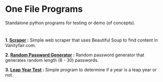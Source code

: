 # One File Programs

Standalone python programs for testing or demo (of concepts).

# 

**1. [Scraper](./scraper.py) :** Simple web scraper that uses Beautiful Soup to find content in Vanityfair.com.

**2. [Random Password Generator](./password-generator.py) :** Random password generator that generates random length (8 - 30) passwords.

**3. [Leap Year Test](./leap-year.py) :** Simple program to determine if a year is a leap year or not.